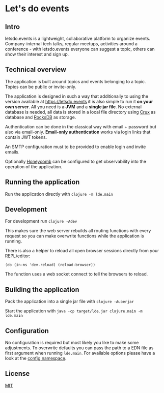 # Let's do events

## Intro

letsdo.events is a lightweight, collaborative platform to organize events.
Company-internal tech talks, regular meetups, activities around a conference - with letsdo.events everyone can suggest a topic, others can show their interest and sign up.


## Technical overview

The application is built around topics and events belonging to a topic.
Topics can be public or invite-only.

The application is designed in such a way that additionally to using the version available at https://letsdo.events it is also simple to run it **on your own server**.
All you need is a **JVM** and a **single jar file**.
No external database is needed, all data is stored in a local file directory using [Crux](https://juxt.pro/crux/index.html) as database and [RocksDB](https://rocksdb.org/) as storage.

Authentication can be done in the classical way with email + password but also via email-only.
**Email-only authentication** works via login links that contain JWT tokens.

An SMTP configuration must to be provided to enable login and invite emails.

Optionally [Honeycomb](https://www.honeycomb.io/) can be configured to get observability into the operation of the application.


## Running the application

Run the application directly with `clojure -m lde.main`


## Development

For development run `clojure -Adev`

This makes sure the web server rebuilds all routing functions with every request
so you can make overwrite functions while the application is running.

There is also a helper to reload all open browser sessions directly from your REPL/editor:

```
(do (in-ns 'dev.reload) (reload-browser))
```

The function uses a web socket connect to tell the browsers to reload.


## Building the application

Pack the application into a single jar file with `clojure -Auberjar`

Start the application with `java -cp target/lde.jar clojure.main -m lde.main`


## Configuration

No configuration is required but most likely you like to make some adjustments.
To overwrite defaults you can pass the path to a EDN file as first argument when running `lde.main`.
For available options please have a look at the [config namespace](./src/lde/config.clj).


## License

[MIT](./license.txt)
